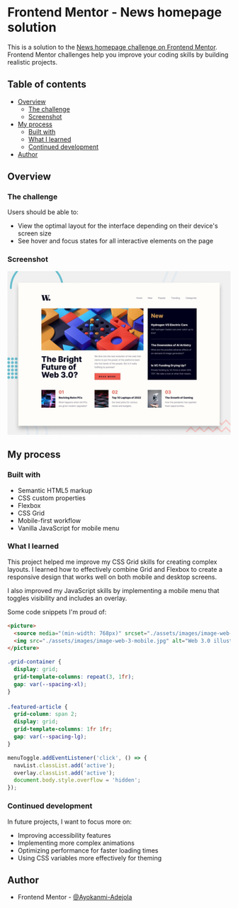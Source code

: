 # Frontend Mentor - News homepage solution

This is a solution to the [News homepage challenge on Frontend Mentor](https://www.frontendmentor.io/challenges/news-homepage-H6SWTa1MFl). Frontend Mentor challenges help you improve your coding skills by building realistic projects.

## Table of contents

- [Overview](#overview)
  - [The challenge](#the-challenge)
  - [Screenshot](#screenshot)
- [My process](#my-process)
  - [Built with](#built-with)
  - [What I learned](#what-i-learned)
  - [Continued development](#continued-development)
- [Author](#author)

## Overview

### The challenge

Users should be able to:

- View the optimal layout for the interface depending on their device's screen size
- See hover and focus states for all interactive elements on the page

### Screenshot

![](./preview.jpg)


## My process

### Built with

- Semantic HTML5 markup
- CSS custom properties
- Flexbox
- CSS Grid
- Mobile-first workflow
- Vanilla JavaScript for mobile menu

### What I learned

This project helped me improve my CSS Grid skills for creating complex layouts. I learned how to effectively combine Grid and Flexbox to create a responsive design that works well on both mobile and desktop screens.

I also improved my JavaScript skills by implementing a mobile menu that toggles visibility and includes an overlay.

Some code snippets I'm proud of:

```html
<picture>
  <source media="(min-width: 768px)" srcset="./assets/images/image-web-3-desktop.jpg">
  <img src="./assets/images/image-web-3-mobile.jpg" alt="Web 3.0 illustration">
</picture>
```

```css
.grid-container {
  display: grid;
  grid-template-columns: repeat(3, 1fr);
  gap: var(--spacing-xl);
}

.featured-article {
  grid-column: span 2;
  display: grid;
  grid-template-columns: 1fr 1fr;
  gap: var(--spacing-lg);
}
```

```js
menuToggle.addEventListener('click', () => {
  navList.classList.add('active');
  overlay.classList.add('active');
  document.body.style.overflow = 'hidden';
});
```

### Continued development

In future projects, I want to focus more on:

- Improving accessibility features
- Implementing more complex animations
- Optimizing performance for faster loading times
- Using CSS variables more effectively for theming

## Author

- Frontend Mentor - [@Ayokanmi-Adejola](https://www.frontendmentor.io/profile/Ayokanmi-Adejola)
